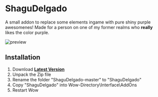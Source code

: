 # ShaguDelgado

A small addon to replace some elements ingame with pure shiny purple awesomenes! Made for a person on one of my former realms who **really** likes the color purple.

![preview](https://i.imgur.com/A8aiK6a.jpg)

## Installation
1. Download **[Latest Version](https://github.com/shagu/ShaguDelgado/archive/master.zip)**
2. Unpack the Zip file
3. Rename the folder "ShaguDelgado-master" to "ShaguDelgado"
4. Copy "ShaguDelgado" into Wow-Directory\Interface\AddOns
5. Restart Wow